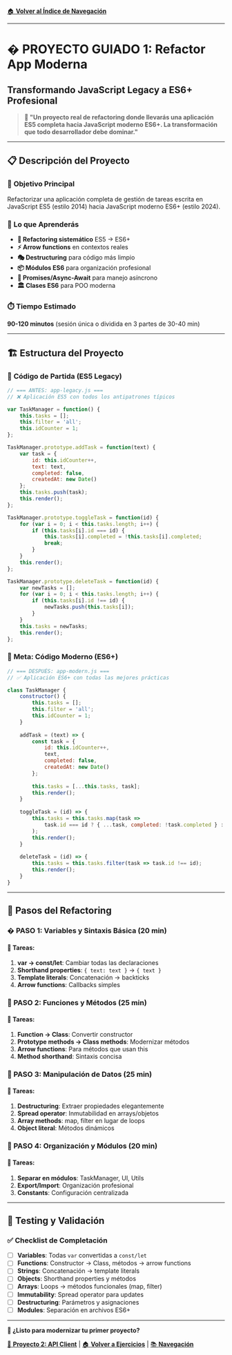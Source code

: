 [🏠 **Volver al Índice de Navegación**](../../../../NAVEGACION-DOCUMENTOS.md)

---

# � **PROYECTO GUIADO 1: Refactor App Moderna**

## Transformando JavaScript Legacy a ES6+ Profesional

> **🎯 "Un proyecto real de refactoring donde llevarás una aplicación ES5 completa hacia JavaScript moderno ES6+. La transformación que todo desarrollador debe dominar."**

---

## 📋 **Descripción del Proyecto**

### 🎯 **Objetivo Principal**
Refactorizar una aplicación completa de gestión de tareas escrita en JavaScript ES5 (estilo 2014) hacia JavaScript moderno ES6+ (estilo 2024).

### 🎨 **Lo que Aprenderás**
- **🔄 Refactoring sistemático** ES5 → ES6+
- **⚡ Arrow functions** en contextos reales
- **🎭 Destructuring** para código más limpio
- **📦 Módulos ES6** para organización profesional
- **🔄 Promises/Async-Await** para manejo asíncrono
- **🏛️ Clases ES6** para POO moderna

### ⏱️ **Tiempo Estimado**
**90-120 minutos** (sesión única o dividida en 3 partes de 30-40 min)

---

## 🏗️ **Estructura del Proyecto**

### 📁 **Código de Partida (ES5 Legacy)**

```javascript
// === ANTES: app-legacy.js ===
// ❌ Aplicación ES5 con todos los antipatrones típicos

var TaskManager = function() {
    this.tasks = [];
    this.filter = 'all';
    this.idCounter = 1;
};

TaskManager.prototype.addTask = function(text) {
    var task = {
        id: this.idCounter++,
        text: text,
        completed: false,
        createdAt: new Date()
    };
    this.tasks.push(task);
    this.render();
};

TaskManager.prototype.toggleTask = function(id) {
    for (var i = 0; i < this.tasks.length; i++) {
        if (this.tasks[i].id === id) {
            this.tasks[i].completed = !this.tasks[i].completed;
            break;
        }
    }
    this.render();
};

TaskManager.prototype.deleteTask = function(id) {
    var newTasks = [];
    for (var i = 0; i < this.tasks.length; i++) {
        if (this.tasks[i].id !== id) {
            newTasks.push(this.tasks[i]);
        }
    }
    this.tasks = newTasks;
    this.render();
};
```

### 🎯 **Meta: Código Moderno (ES6+)**

```javascript
// === DESPUÉS: app-modern.js ===
// ✅ Aplicación ES6+ con todas las mejores prácticas

class TaskManager {
    constructor() {
        this.tasks = [];
        this.filter = 'all';
        this.idCounter = 1;
    }
    
    addTask = (text) => {
        const task = {
            id: this.idCounter++,
            text,
            completed: false,
            createdAt: new Date()
        };
        
        this.tasks = [...this.tasks, task];
        this.render();
    }
    
    toggleTask = (id) => {
        this.tasks = this.tasks.map(task => 
            task.id === id ? { ...task, completed: !task.completed } : task
        );
        this.render();
    }
    
    deleteTask = (id) => {
        this.tasks = this.tasks.filter(task => task.id !== id);
        this.render();
    }
}
```

---

## 🎯 **Pasos del Refactoring**

### **� PASO 1: Variables y Sintaxis Básica (20 min)**

#### 🎯 Tareas:
1. **var → const/let**: Cambiar todas las declaraciones
2. **Shorthand properties**: `{ text: text }` → `{ text }`
3. **Template literals**: Concatenación → backticks
4. **Arrow functions**: Callbacks simples

### **📍 PASO 2: Funciones y Métodos (25 min)**

#### 🎯 Tareas:
1. **Function → Class**: Convertir constructor
2. **Prototype methods → Class methods**: Modernizar métodos
3. **Arrow functions**: Para métodos que usan this
4. **Method shorthand**: Sintaxis concisa

### **📍 PASO 3: Manipulación de Datos (25 min)**

#### 🎯 Tareas:
1. **Destructuring**: Extraer propiedades elegantemente
2. **Spread operator**: Inmutabilidad en arrays/objetos
3. **Array methods**: map, filter en lugar de loops
4. **Object literal**: Métodos dinámicos

### **📍 PASO 4: Organización y Módulos (20 min)**

#### 🎯 Tareas:
1. **Separar en módulos**: TaskManager, UI, Utils
2. **Export/Import**: Organización profesional
3. **Constants**: Configuración centralizada

---

## 🧪 **Testing y Validación**

### ✅ **Checklist de Completación**

- [ ] **Variables**: Todas `var` convertidas a `const/let`
- [ ] **Functions**: Constructor → Class, métodos → arrow functions
- [ ] **Strings**: Concatenación → template literals
- [ ] **Objects**: Shorthand properties y métodos
- [ ] **Arrays**: Loops → métodos funcionales (map, filter)
- [ ] **Immutability**: Spread operator para updates
- [ ] **Destructuring**: Parámetros y asignaciones
- [ ] **Modules**: Separación en archivos ES6+

---

**🎯 ¿Listo para modernizar tu primer proyecto?**

[📁 **Proyecto 2: API Client**](./02-mini-api-fetcher.md) | [🏠 **Volver a Ejercicios**](../ejercicios-practicos/README-EJERCICIOS.md) | [📚 **Navegación**](../../../../NAVEGACION-DOCUMENTOS.md)
